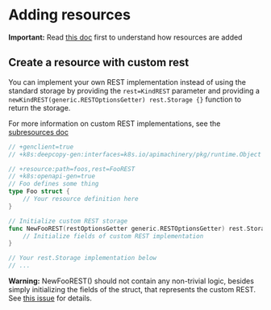# Adding resources

**Important:** Read [this doc](https://github.com/kubernetes-incubator/apiserver-builder-alpha/blob/master/docs/adding_resources.md)
first to understand how resources are added

## Create a resource with custom rest

You can implement your own REST implementation instead of using the
standard storage by providing the `rest=KindREST` parameter
and providing a `newKindREST(generic.RESTOptionsGetter) rest.Storage {}` function to return the
storage.

For more information on custom REST implementations, see the
[subresources doc](https://github.com/kubernetes-incubator/apiserver-builder-alpha/blob/master/docs/adding_subresources.md)

```go
// +genclient=true
// +k8s:deepcopy-gen:interfaces=k8s.io/apimachinery/pkg/runtime.Object

// +resource:path=foos,rest=FooREST
// +k8s:openapi-gen=true
// Foo defines some thing
type Foo struct {
    // Your resource definition here
}

// Initialize custom REST storage
func NewFooREST(restOptionsGetter generic.RESTOptionsGetter) rest.Storage {
    // Initialize fields of custom REST implementation
}

// Your rest.Storage implementation below
// ...
```

**Warning:** NewFooREST() should not contain any non-trivial logic, besides
simply initializing the fields of the struct, that represents the custom REST.
See [this issue](https://github.com/kubernetes-incubator/apiserver-builder-alpha/issues/92) for details.
